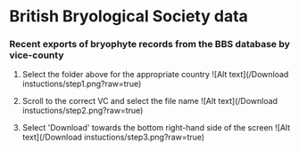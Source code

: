 # British Bryological Society data
### Recent exports of bryophyte records from the BBS database by vice-county

1) Select the folder above for the appropriate country
![Alt text](/Download instuctions/step1.png?raw=true)

2) Scroll to the correct VC and select the file name
![Alt text](/Download instuctions/step2.png?raw=true)

3) Select 'Download' towards the bottom right-hand side of the screen
![Alt text](/Download instuctions/step3.png?raw=true)
